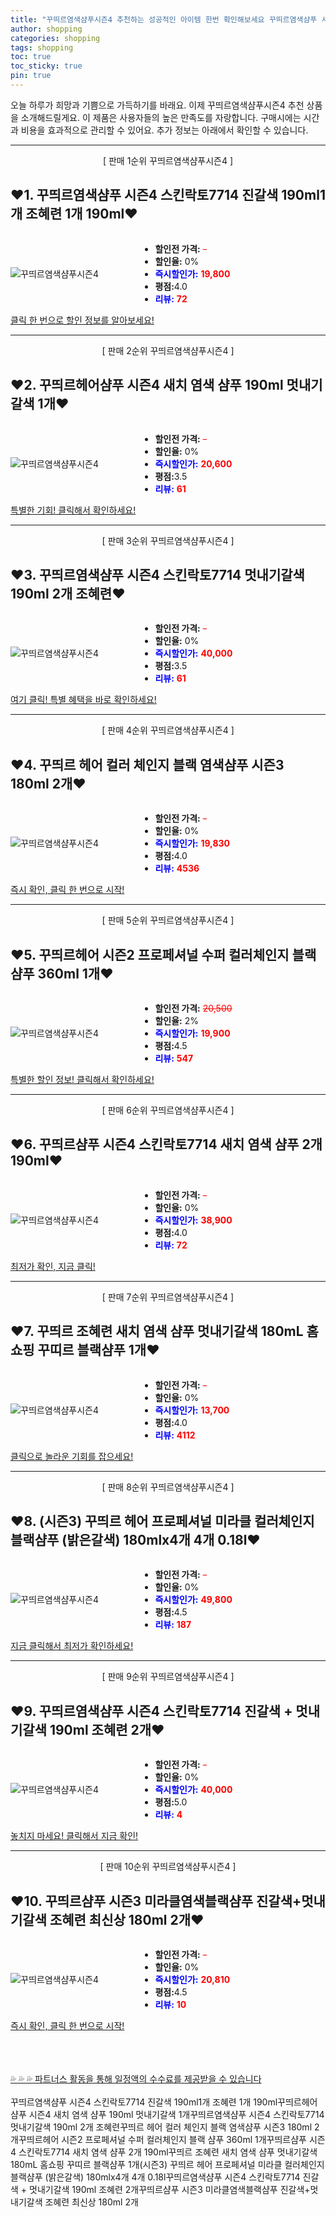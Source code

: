 ```yaml
---
title: "꾸띄르염색샴푸시즌4 추천하는 성공적인 아이템 한번 확인해보세요 꾸띄르염색샴푸 시즌4 스킨락토7714 진갈색 190ml1개"
author: shopping
categories: shopping
tags: shopping
toc: true
toc_sticky: true
pin: true
---
```

오늘 하루가 희망과 기쁨으로 가득하기를 바래요. 이제 꾸띄르염색샴푸시즌4 추천 상품을 소개해드릴게요. 이 제품은 사용자들의 높은 만족도를 자랑합니다. 구매시에는 시간과 비용을 효과적으로 관리할 수 있어요. 추가 정보는 아래에서 확인할 수 있습니다.

---
<p class="toplist" style="margin: 0 auto; display: block; width: fit-content;">[ 판매 1순위 꾸띄르염색샴푸시즌4 ]</p>

<h2><strong>❤️1. 꾸띄르염색샴푸 시즌4 스킨락토7714 진갈색 190ml1개 조혜련 1개 190ml❤️</strong></h2>

<div style="display: flex; align-items: center;">
    <div style="flex: 0.4;">
        <img src="https://thumbnail8.coupangcdn.com/thumbnails/remote/230x230ex/image/vendor_inventory/c2c8/48879d8abe3c5a040fae0bf3579cc0e4bc3d582ac8f81ffa07f7eb70be0a.jpg" alt="꾸띄르염색샴푸시즌4" style="max-width: 100%;">
    </div>
    <div style="flex: 0.6; margin-left: 10px;">
        <ul>
            <li><strong>할인전 가격:</strong> <del style="color: red;">-</del></li>
            <li><strong>할인율:</strong> 0%</li>
            <li><span style='color:blue'><strong>즉시할인가:</strong></span> <span style='color:red'><strong>19,800</strong></span></li>
            <li><strong>평점:</strong>4.0</li>
            <li><span style='color:blue'><strong>리뷰:</strong></span> <span style='color:red'><strong>72</strong></span></li>
        </ul>
    </div>
</div>
<div class="center">
    <a href="https://selin100587001.github.io?lptag=AF9450613&subid=githubio&pageKey=7982465999&traceid=V0-153&itemId=22154597584&vendorItemId=89201150125" class="myButton">
        클릭 한 번으로 할인 정보를 알아보세요!
    </a>
</div>


---
<p class="toplist" style="margin: 0 auto; display: block; width: fit-content;">[ 판매 2순위 꾸띄르염색샴푸시즌4 ]</p>

<h2><strong>❤️2. 꾸띄르헤어샴푸 시즌4 새치 염색 샴푸 190ml 멋내기갈색 1개❤️</strong></h2>

<div style="display: flex; align-items: center;">
    <div style="flex: 0.4;">
        <img src="https://thumbnail10.coupangcdn.com/thumbnails/remote/230x230ex/image/vendor_inventory/7101/ba6638b8774a0cca936794e197e609ccc76e8b5ed09cf81e88ea7807166f.jpg" alt="꾸띄르염색샴푸시즌4" style="max-width: 100%;">
    </div>
    <div style="flex: 0.6; margin-left: 10px;">
        <ul>
            <li><strong>할인전 가격:</strong> <del style="color: red;">-</del></li>
            <li><strong>할인율:</strong> 0%</li>
            <li><span style='color:blue'><strong>즉시할인가:</strong></span> <span style='color:red'><strong>20,600</strong></span></li>
            <li><strong>평점:</strong>3.5</li>
            <li><span style='color:blue'><strong>리뷰:</strong></span> <span style='color:red'><strong>61</strong></span></li>
        </ul>
    </div>
</div>
<div class="center">
    <a href="https://selin100587001.github.io?lptag=AF9450613&subid=githubio&pageKey=7972262541&traceid=V0-153&itemId=23051340632&vendorItemId=90085025968" class="myButton">
        특별한 기회! 클릭해서 확인하세요!
    </a>
</div>


---
<p class="toplist" style="margin: 0 auto; display: block; width: fit-content;">[ 판매 3순위 꾸띄르염색샴푸시즌4 ]</p>

<h2><strong>❤️3. 꾸띄르염색샴푸 시즌4 스킨락토7714 멋내기갈색 190ml 2개 조혜련❤️</strong></h2>

<div style="display: flex; align-items: center;">
    <div style="flex: 0.4;">
        <img src="https://thumbnail8.coupangcdn.com/thumbnails/remote/230x230ex/image/vendor_inventory/110e/d9e2461806b6b368e3cb05d880c410c4ec43708ef237eb7bba8dfd161379.jpg" alt="꾸띄르염색샴푸시즌4" style="max-width: 100%;">
    </div>
    <div style="flex: 0.6; margin-left: 10px;">
        <ul>
            <li><strong>할인전 가격:</strong> <del style="color: red;">-</del></li>
            <li><strong>할인율:</strong> 0%</li>
            <li><span style='color:blue'><strong>즉시할인가:</strong></span> <span style='color:red'><strong>40,000</strong></span></li>
            <li><strong>평점:</strong>3.5</li>
            <li><span style='color:blue'><strong>리뷰:</strong></span> <span style='color:red'><strong>61</strong></span></li>
        </ul>
    </div>
</div>
<div class="center">
    <a href="https://selin100587001.github.io?lptag=AF9450613&subid=githubio&pageKey=7972262541&traceid=V0-153&itemId=22154637507&vendorItemId=89201189875" class="myButton">
        여기 클릭! 특별 혜택을 바로 확인하세요!
    </a>
</div>


---
<p class="toplist" style="margin: 0 auto; display: block; width: fit-content;">[ 판매 4순위 꾸띄르염색샴푸시즌4 ]</p>

<h2><strong>❤️4. 꾸띄르 헤어 컬러 체인지 블랙 염색샴푸 시즌3 180ml 2개❤️</strong></h2>

<div style="display: flex; align-items: center;">
    <div style="flex: 0.4;">
        <img src="https://thumbnail7.coupangcdn.com/thumbnails/remote/230x230ex/image/vendor_inventory/18e1/ff0934bda1253c3cbd89a0f7d806ff84c8a0bd80b0d1c7847476ee050ff4.jpg" alt="꾸띄르염색샴푸시즌4" style="max-width: 100%;">
    </div>
    <div style="flex: 0.6; margin-left: 10px;">
        <ul>
            <li><strong>할인전 가격:</strong> <del style="color: red;">-</del></li>
            <li><strong>할인율:</strong> 0%</li>
            <li><span style='color:blue'><strong>즉시할인가:</strong></span> <span style='color:red'><strong>19,830</strong></span></li>
            <li><strong>평점:</strong>4.0</li>
            <li><span style='color:blue'><strong>리뷰:</strong></span> <span style='color:red'><strong>4536</strong></span></li>
        </ul>
    </div>
</div>
<div class="center">
    <a href="https://selin100587001.github.io?lptag=AF9450613&subid=githubio&pageKey=7550836461&traceid=V0-153&itemId=20622468866&vendorItemId=88070405444" class="myButton">
        즉시 확인, 클릭 한 번으로 시작!
    </a>
</div>


---
<p class="toplist" style="margin: 0 auto; display: block; width: fit-content;">[ 판매 5순위 꾸띄르염색샴푸시즌4 ]</p>

<h2><strong>❤️5. 꾸띄르헤어 시즌2 프로페셔널 수퍼 컬러체인지 블랙 샴푸 360ml 1개❤️</strong></h2>

<div style="display: flex; align-items: center;">
    <div style="flex: 0.4;">
        <img src="https://thumbnail8.coupangcdn.com/thumbnails/remote/230x230ex/image/vendor_inventory/097f/b9fd38b0e843dbf2ec62b312e91e4f2f46253365c1755ccf6a44cdb138df.jpg" alt="꾸띄르염색샴푸시즌4" style="max-width: 100%;">
    </div>
    <div style="flex: 0.6; margin-left: 10px;">
        <ul>
            <li><strong>할인전 가격:</strong> <del style="color: red;">20,500</del></li>
            <li><strong>할인율:</strong> 2%</li>
            <li><span style='color:blue'><strong>즉시할인가:</strong></span> <span style='color:red'><strong>19,900</strong></span></li>
            <li><strong>평점:</strong>4.5</li>
            <li><span style='color:blue'><strong>리뷰:</strong></span> <span style='color:red'><strong>547</strong></span></li>
        </ul>
    </div>
</div>
<div class="center">
    <a href="https://selin100587001.github.io?lptag=AF9450613&subid=githubio&pageKey=8037599614&traceid=V0-153&itemId=22492794838&vendorItemId=88320510641" class="myButton">
        특별한 할인 정보! 클릭해서 확인하세요!
    </a>
</div>


---
<p class="toplist" style="margin: 0 auto; display: block; width: fit-content;">[ 판매 6순위 꾸띄르염색샴푸시즌4 ]</p>

<h2><strong>❤️6. 꾸띄르샴푸 시즌4 스킨락토7714 새치 염색 샴푸 2개 190ml❤️</strong></h2>

<div style="display: flex; align-items: center;">
    <div style="flex: 0.4;">
        <img src="https://thumbnail8.coupangcdn.com/thumbnails/remote/230x230ex/image/vendor_inventory/ebfc/fb2cb58f378d5d2db9a4db129cd059a2e7ae27c31ec59be647a7e71ffbe3.jpg" alt="꾸띄르염색샴푸시즌4" style="max-width: 100%;">
    </div>
    <div style="flex: 0.6; margin-left: 10px;">
        <ul>
            <li><strong>할인전 가격:</strong> <del style="color: red;">-</del></li>
            <li><strong>할인율:</strong> 0%</li>
            <li><span style='color:blue'><strong>즉시할인가:</strong></span> <span style='color:red'><strong>38,900</strong></span></li>
            <li><strong>평점:</strong>4.0</li>
            <li><span style='color:blue'><strong>리뷰:</strong></span> <span style='color:red'><strong>72</strong></span></li>
        </ul>
    </div>
</div>
<div class="center">
    <a href="https://selin100587001.github.io?lptag=AF9450613&subid=githubio&pageKey=7982465999&traceid=V0-153&itemId=22086523620&vendorItemId=89133557260" class="myButton">
        최저가 확인, 지금 클릭!
    </a>
</div>


---
<p class="toplist" style="margin: 0 auto; display: block; width: fit-content;">[ 판매 7순위 꾸띄르염색샴푸시즌4 ]</p>

<h2><strong>❤️7. 꾸띄르 조혜련 새치 염색 샴푸 멋내기갈색 180mL 홈쇼핑 꾸띠르 블랙샴푸 1개❤️</strong></h2>

<div style="display: flex; align-items: center;">
    <div style="flex: 0.4;">
        <img src="https://thumbnail8.coupangcdn.com/thumbnails/remote/230x230ex/image/vendor_inventory/63b8/f4f7e49dfab4612dc28e101f5396f3f2618b271ff98cedcee42d86594376.jpg" alt="꾸띄르염색샴푸시즌4" style="max-width: 100%;">
    </div>
    <div style="flex: 0.6; margin-left: 10px;">
        <ul>
            <li><strong>할인전 가격:</strong> <del style="color: red;">-</del></li>
            <li><strong>할인율:</strong> 0%</li>
            <li><span style='color:blue'><strong>즉시할인가:</strong></span> <span style='color:red'><strong>13,700</strong></span></li>
            <li><strong>평점:</strong>4.0</li>
            <li><span style='color:blue'><strong>리뷰:</strong></span> <span style='color:red'><strong>4112</strong></span></li>
        </ul>
    </div>
</div>
<div class="center">
    <a href="https://selin100587001.github.io?lptag=AF9450613&subid=githubio&pageKey=7755116325&traceid=V0-153&itemId=19855926147&vendorItemId=87186357736" class="myButton">
        클릭으로 놀라운 기회를 잡으세요!
    </a>
</div>


---
<p class="toplist" style="margin: 0 auto; display: block; width: fit-content;">[ 판매 8순위 꾸띄르염색샴푸시즌4 ]</p>

<h2><strong>❤️8. (시즌3) 꾸띄르 헤어 프로페셔널 미라클 컬러체인지 블랙샴푸 (밝은갈색) 180mlx4개 4개 0.18l❤️</strong></h2>

<div style="display: flex; align-items: center;">
    <div style="flex: 0.4;">
        <img src="https://thumbnail9.coupangcdn.com/thumbnails/remote/230x230ex/image/vendor_inventory/4748/b16608750d4a80dd7774ae9123aac0757dc16a41691cff38e1855d352319.jpg" alt="꾸띄르염색샴푸시즌4" style="max-width: 100%;">
    </div>
    <div style="flex: 0.6; margin-left: 10px;">
        <ul>
            <li><strong>할인전 가격:</strong> <del style="color: red;">-</del></li>
            <li><strong>할인율:</strong> 0%</li>
            <li><span style='color:blue'><strong>즉시할인가:</strong></span> <span style='color:red'><strong>49,800</strong></span></li>
            <li><strong>평점:</strong>4.5</li>
            <li><span style='color:blue'><strong>리뷰:</strong></span> <span style='color:red'><strong>187</strong></span></li>
        </ul>
    </div>
</div>
<div class="center">
    <a href="https://selin100587001.github.io?lptag=AF9450613&subid=githubio&pageKey=7701722739&traceid=V0-153&itemId=20586504246&vendorItemId=87661439380" class="myButton">
        지금 클릭해서 최저가 확인하세요!
    </a>
</div>


---
<p class="toplist" style="margin: 0 auto; display: block; width: fit-content;">[ 판매 9순위 꾸띄르염색샴푸시즌4 ]</p>

<h2><strong>❤️9. 꾸띄르염색샴푸 시즌4 스킨락토7714 진갈색 + 멋내기갈색 190ml 조혜련 2개❤️</strong></h2>

<div style="display: flex; align-items: center;">
    <div style="flex: 0.4;">
        <img src="https://thumbnail9.coupangcdn.com/thumbnails/remote/230x230ex/image/vendor_inventory/4087/c3fe05e63019163e0e7aebb069d982f42b52816d48cb22c89435ae8a404a.jpg" alt="꾸띄르염색샴푸시즌4" style="max-width: 100%;">
    </div>
    <div style="flex: 0.6; margin-left: 10px;">
        <ul>
            <li><strong>할인전 가격:</strong> <del style="color: red;">-</del></li>
            <li><strong>할인율:</strong> 0%</li>
            <li><span style='color:blue'><strong>즉시할인가:</strong></span> <span style='color:red'><strong>40,000</strong></span></li>
            <li><strong>평점:</strong>5.0</li>
            <li><span style='color:blue'><strong>리뷰:</strong></span> <span style='color:red'><strong>4</strong></span></li>
        </ul>
    </div>
</div>
<div class="center">
    <a href="https://selin100587001.github.io?lptag=AF9450613&subid=githubio&pageKey=8130472691&traceid=V0-153&itemId=23088608329&vendorItemId=90122062219" class="myButton">
        놓치지 마세요! 클릭해서 지금 확인!
    </a>
</div>


---
<p class="toplist" style="margin: 0 auto; display: block; width: fit-content;">[ 판매 10순위 꾸띄르염색샴푸시즌4 ]</p>

<h2><strong>❤️10. 꾸띄르샴푸 시즌3 미라클염색블랙샴푸 진갈색+멋내기갈색 조혜련 최신상 180ml 2개❤️</strong></h2>

<div style="display: flex; align-items: center;">
    <div style="flex: 0.4;">
        <img src="https://thumbnail6.coupangcdn.com/thumbnails/remote/230x230ex/image/vendor_inventory/18ae/c75fca46cd302dfcc5fc7f9bc73e5d9dae1e7ebece7f03f5cf4cef7aaefa.jpg" alt="꾸띄르염색샴푸시즌4" style="max-width: 100%;">
    </div>
    <div style="flex: 0.6; margin-left: 10px;">
        <ul>
            <li><strong>할인전 가격:</strong> <del style="color: red;">-</del></li>
            <li><strong>할인율:</strong> 0%</li>
            <li><span style='color:blue'><strong>즉시할인가:</strong></span> <span style='color:red'><strong>20,810</strong></span></li>
            <li><strong>평점:</strong>4.5</li>
            <li><span style='color:blue'><strong>리뷰:</strong></span> <span style='color:red'><strong>10</strong></span></li>
        </ul>
    </div>
</div>
<div class="center">
    <a href="https://selin100587001.github.io?lptag=AF9450613&subid=githubio&pageKey=7715676531&traceid=V0-153&itemId=19483303124&vendorItemId=86587620958" class="myButton">
        즉시 확인, 클릭 한 번으로 시작!
    </a>
</div>

<br><br><br>[💦 💦 💦 파트너스 활동을 통해 일정액의 수수료를 제공받을 수 있습니다](https://link.coupang.com/a/bcpT2c)<br><br>꾸띄르염색샴푸 시즌4 스킨락토7714 진갈색 190ml1개 조혜련 1개 190ml꾸띄르헤어샴푸 시즌4 새치 염색 샴푸 190ml 멋내기갈색 1개꾸띄르염색샴푸 시즌4 스킨락토7714 멋내기갈색 190ml 2개 조혜련꾸띄르 헤어 컬러 체인지 블랙 염색샴푸 시즌3 180ml 2개꾸띄르헤어 시즌2 프로페셔널 수퍼 컬러체인지 블랙 샴푸 360ml 1개꾸띄르샴푸 시즌4 스킨락토7714 새치 염색 샴푸 2개 190ml꾸띄르 조혜련 새치 염색 샴푸 멋내기갈색 180mL 홈쇼핑 꾸띠르 블랙샴푸 1개(시즌3) 꾸띄르 헤어 프로페셔널 미라클 컬러체인지 블랙샴푸 (밝은갈색) 180mlx4개 4개 0.18l꾸띄르염색샴푸 시즌4 스킨락토7714 진갈색 + 멋내기갈색 190ml 조혜련 2개꾸띄르샴푸 시즌3 미라클염색블랙샴푸 진갈색+멋내기갈색 조혜련 최신상 180ml 2개